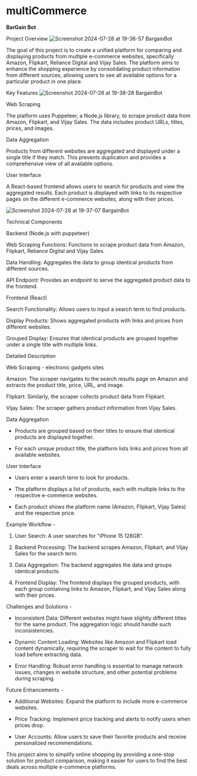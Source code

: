 # multiCommerce
**BarGain Bot**

Project Overview
![Screenshot 2024-07-28 at 19-36-57 BargainBot](https://github.com/user-attachments/assets/1c0f0a41-db96-4c51-8bd1-58674961a09a)


The goal of this project is to create a unified platform for comparing and displaying products from multiple e-commerce websites, specifically Amazon, Flipkart, Reliance Digital and Vijay Sales. The platform aims to enhance the shopping experience by consolidating product information from different sources, allowing users to see all available options for a particular product in one place.

Key Features
![Screenshot 2024-07-28 at 19-38-28 BargainBot](https://github.com/user-attachments/assets/5520d080-e68a-4f36-bc63-c8022f835bd3)

Web Scraping

The platform uses Puppeteer, a Node.js library, to scrape product data from Amazon, Flipkart, and Vijay Sales. The data includes product URLs, titles, prices, and images.

Data Aggregation

Products from different websites are aggregated and displayed under a single title if they match. This prevents duplication and provides a comprehensive view of all available options.

User Interface 

 A React-based frontend allows users to search for products and view the aggregated results. Each product is displayed with links to its respective pages on the different e-commerce websites, along with their prices.
 
![Screenshot 2024-07-28 at 19-37-07 BargainBot](https://github.com/user-attachments/assets/4d52294f-6eb1-438b-bf52-b86c89fee298)

Technical Components

Backend (Node.js with puppeteer)

Web Scraping Functions: Functions to scrape product data from Amazon, Flipkart, Reliance Digital and Vijay Sales.

Data Handling: Aggregates the data to group identical products from different sources.

 API Endpoint: Provides an endpoint to serve the aggregated product data to the frontend.

Frontend (React)

Search Functionality: Allows users to input a search term to find products.

 Display Products: Shows aggregated products with links and prices from different websites.

 Grouped Display: Ensures that identical products are grouped together under a single title with multiple links.

Detailed Description

Web Scraping - electronic gadgets sites

Amazon: The scraper navigates to the search results page on Amazon and extracts the product title, price, URL, and image.

Flipkart: Similarly, the scraper collects product data from Flipkart.

Vijay Sales: The scraper gathers product information from Vijay Sales.

Data Aggregation 

- Products are grouped based on their titles to ensure that identical products are displayed together.

- For each unique product title, the platform lists links and prices from all available websites.

User Interface

- Users enter a search term to look for products.

- The platform displays a list of products, each with multiple links to the respective e-commerce websites.

- Each product shows the platform name (Amazon, Flipkart, Vijay Sales) and the respective price.

Example Workflow -

1. User Search: A user searches for "iPhone 15 128GB".

2. Backend Processing: The backend scrapes Amazon, Flipkart, and Vijay Sales for the search term.

3. Data Aggregation: The backend aggregates the data and groups identical products.

4. Frontend Display: The frontend displays the grouped products, with each group containing links to Amazon, Flipkart, and Vijay Sales along with their prices.

Challenges and Solutions -

- Inconsistent Data: Different websites might have slightly different titles for the same product. The aggregation logic should handle such inconsistencies.

- Dynamic Content Loading: Websites like Amazon and Flipkart load content dynamically, requiring the scraper to wait for the content to fully load before extracting data.

- Error Handling: Robust error handling is essential to manage network issues, changes in website structure, and other potential problems during scraping.

Future Enhancements -

- Additional Websites: Expand the platform to include more e-commerce websites.

- Price Tracking: Implement price tracking and alerts to notify users when prices drop.

- User Accounts: Allow users to save their favorite products and receive personalized recommendations.

This project aims to simplify online shopping by providing a one-stop solution for product comparison, making it easier for users to find the best deals across multiple e-commerce platforms.